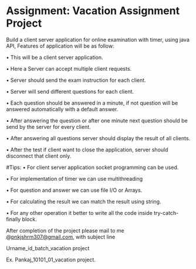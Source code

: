 # Assignment: Vacation Assignment Project

Build a client server application for online examination with timer, using java API, Features of application will be as follow:

•	This will be a client server application.

•	Here a Server can accept multiple client requests.

•	Server should send the exam instruction for each client.

•	Server will send different questions for each client.

•	Each question should be answered in a minute, if not question will be answered automatically with a default answer.

•	After answering the question or after one minute next question should be send by the server for every client.

•	After answering all questions server should display the result of all clients.

•	After the test if client want to close the application, server should disconnect that client only.

#Tips:
•	For client server application socket programming can be used.

•	For implementation of timer we can use multithreading

•	For question and answer we can use file I/O or Arrays.

•	For calculating the result we can match the result using string.

•	For any other operation it better to write all the code inside try-catch-finally block.

After completion of the project please mail to me @pnkjshrm307@gmail.com, with subject line

Urname_id_batch_vacation project

Ex. Pankaj_10101_01_vacation project.
